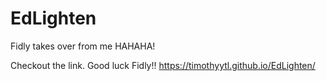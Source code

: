 # EdLighten

Fidly takes over from me HAHAHA!

Checkout the link. Good luck Fidly!! https://timothyytl.github.io/EdLighten/
